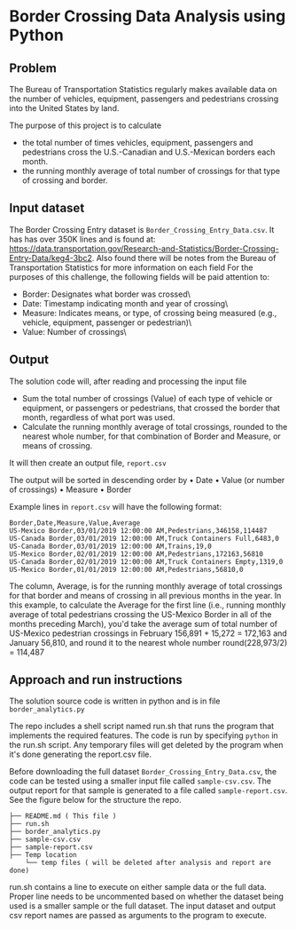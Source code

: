 # Border Crossing Data Analysis using Python

## Problem
The Bureau of Transportation Statistics regularly makes available data on the number of vehicles, equipment, passengers and pedestrians crossing into the United States by land.

The purpose of this project is to calculate 
-  the total number of times vehicles, equipment, passengers and pedestrians cross the U.S.-Canadian and U.S.-Mexican borders each month. 
-  the running monthly average of total number of crossings for that type of crossing and border.


## Input dataset
The Border Crossing Entry dataset is `Border_Crossing_Entry_Data.csv`. It has has over 350K lines and is found at: 
https://data.transportation.gov/Research-and-Statistics/Border-Crossing-Entry-Data/keg4-3bc2. Also found there will be notes from the Bureau of Transportation Statistics for more information on each field
For the purposes of this challenge, the following fields will be paid attention to:
*	Border: Designates what border was crossed\
*	Date: Timestamp indicating month and year of crossing\
*	Measure: Indicates means, or type, of crossing being measured (e.g., vehicle, equipment, passenger or pedestrian)\
*	Value: Number of crossings\


## Output

The solution code will, after reading and processing the input file
*	Sum the total number of crossings (Value) of each type of vehicle or equipment, or passengers or pedestrians, that crossed the border that month, regardless of what port was used.
*	Calculate the running monthly average of total crossings, rounded to the nearest whole number, for that combination of Border and Measure, or means of crossing.

It will then create an output file, `report.csv`

The output will be sorted in descending order by
•	Date
•	Value (or number of crossings)
•	Measure
•	Border

Example lines in `report.csv` will have the following format:
```
Border,Date,Measure,Value,Average
US-Mexico Border,03/01/2019 12:00:00 AM,Pedestrians,346158,114487
US-Canada Border,03/01/2019 12:00:00 AM,Truck Containers Full,6483,0
US-Canada Border,03/01/2019 12:00:00 AM,Trains,19,0
US-Mexico Border,02/01/2019 12:00:00 AM,Pedestrians,172163,56810
US-Canada Border,02/01/2019 12:00:00 AM,Truck Containers Empty,1319,0
US-Mexico Border,01/01/2019 12:00:00 AM,Pedestrians,56810,0
```
The column, Average, is for the running monthly average of total crossings for that border and means of crossing in all previous months in the year. 
In this example, to calculate the Average for the first line (i.e., running monthly average of total pedestrians crossing the US-Mexico Border in all of the months preceding March), you'd take the average sum of total number of US-Mexico pedestrian crossings in February 156,891 + 15,272 = 172,163 and January 56,810, and round it to the nearest whole number round(228,973/2) = 114,487


## Approach and run instructions

The solution source code is written in python and is in file `border_analytics.py`

The repo includes a shell script named run.sh that runs the program that implements the required features.
The code is run by specifying `python` in the run.sh script. Any temporary files will get deleted by the program when it's done generating the report.csv file.

Before downloading the full dataset `Border_Crossing_Entry_Data.csv`, the code can be tested using a smaller input file called `sample-csv.csv`. The output report for that sample is generated to a file called `sample-report.csv`.
See the figure below for the structure the repo.


    ├── README.md ( This file )
    ├── run.sh 
    ├── border_analytics.py
    ├── sample-csv.csv
    ├── sample-report.csv 
    ├── Temp location
        └── temp files ( will be deleted after analysis and report are done)


run.sh contains a line to execute on either sample data or the full data. Proper line needs to be uncommented based on whether the dataset being used is a smaller sample or the full dataset.
The input dataset and output csv report names are passed as arguments to the program to execute.
